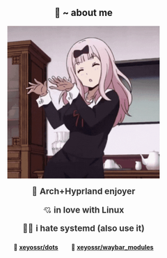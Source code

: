 <body>
  <h2 align="center">🦊 ~ about me</h2>


  <div align="center">
   <img src="assets/nogg.gif" alt="nogg gif" width="350" height="350" align="center">
    <p></p>
    <div style="text-align: center; font-size: 1.2rem; line-height: 1.6; color: #333; max-width: 300px;">
      <div style="margin-bottom: 12px;" align="center">🌿 <strong>Arch+Hyprland enjoyer</strong></div>
      <div style="margin-bottom: 12px;" align="center">💘 <strong>in love with Linux</strong></div>
      <div style="margin-bottom: 12px;" align="center">😵‍💫 <strong>i hate systemd (also use it)</strong></div>
      <p></p>
    </div>

   <p></p>
<div align="center" style="display: inline-flex; gap: 30px; align-items: center;">
  <span>🍬 <strong><a href="https://github.com/xeyossr/dots">xeyossr/dots</a></strong></span>
  <span>🍬 <strong><a href="https://github.com/xeyossr/waybar_modules">xeyossr/waybar_modules</a></strong></span>
</div>

</body>
